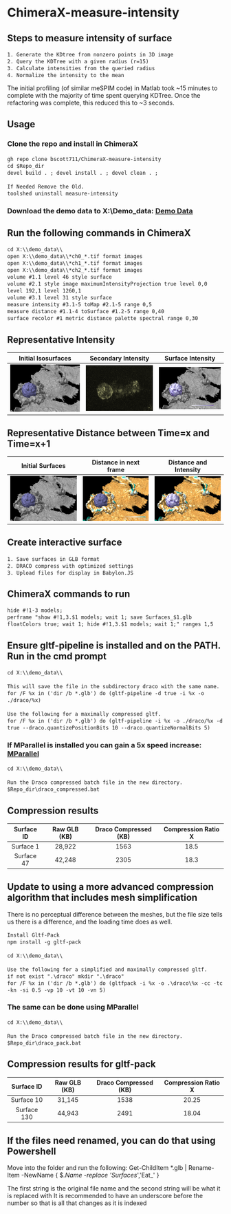 # ChimeraX-measure-intensity

## Steps to measure intensity of surface

    1. Generate the KDtree from nonzero points in 3D image
    2. Query the KDTree with a given radius (r=15)
    3. Calculate intensities from the queried radius
    4. Normalize the intensity to the mean

The initial profiling (of similar meSPIM code) in Matlab took ~15 minutes to complete with the majority of time spent querying KDTree.
Once the refactoring was complete, this reduced this to ~3 seconds.

## Usage

### Clone the repo and install in ChimeraX

    gh repo clone bscott711/ChimeraX-measure-intensity
    cd $Repo_dir
    devel build . ; devel install . ; devel clean . ;

    If Needed Remove the Old.
    toolshed uninstall measure-intensity

### Download the demo data to X:\Demo_data: [Demo Data](https://github.com/bscott711/ChimeraX-measure-intensity/blob/main/demo_data/)

## Run the following commands in ChimeraX

    cd X:\\demo_data\\
    open X:\\demo_data\\*ch0_*.tif format images
    open X:\\demo_data\\*ch1_*.tif format images
    open X:\\demo_data\\*ch2_*.tif format images
    volume #1.1 level 46 style surface
    volume #2.1 style image maximumIntensityProjection true level 0,0 level 192,1 level 1260,1
    volume #3.1 level 31 style surface
    measure intensity #3.1-5 toMap #2.1-5 range 0,5
    measure distance #1.1-4 toSurface #1.2-5 range 0,40
    surface recolor #1 metric distance palette spectral range 0,30

## Representative Intensity

|             Initial Isosurfaces              |                 Secondary Intensity                  |                Surface Intensity                |
| :------------------------------------------: | :--------------------------------------------------: | :---------------------------------------------: |
| ![Surface Image](/readme_images/initial.png) | ![Volume Image](/readme_images/intensity_volume.png) | ![Intensity](/readme_images/intensity_only.png) |

## Representative Distance between Time=x and Time=x+1

|               Initial Surfaces               |               Distance in next frame               |               Distance and Intensity               |
| :------------------------------------------: | :------------------------------------------------: | :------------------------------------------------: |
| ![Surface Image](/readme_images/initial.png) | ![Surface Image](/readme_images/distance_only.png) | ![Distance](/readme_images/intensity_distance.png) |

## Create interactive surface

    1. Save surfaces in GLB format
    2. DRACO compress with optimized settings
    3. Upload files for display in Babylon.JS

## ChimeraX commands to run

    hide #!1-3 models;
    perframe "show #!1,3.$1 models; wait 1; save Surfaces_$1.glb floatColors true; wait 1; hide #!1,3.$1 models; wait 1;" ranges 1,5

## Ensure gltf-pipeline is installed and on the PATH. Run in the cmd prompt

    cd X:\\demo_data\\

    This will save the file in the subdirectory draco with the same name.
    for /F %x in ('dir /b *.glb') do (gltf-pipeline -d true -i %x -o ./draco/%x)

    Use the following for a maximally compressed gltf.
    for /F %x in ('dir /b *.glb') do (gltf-pipeline -i %x -o ./draco/%x -d true --draco.quantizePositionBits 10 --draco.quantizeNormalBits 5)

### If MParallel is installed you can gain a 5x speed increase: [MParallel](https://github.com/lordmulder/MParallel)

    cd X:\\demo_data\\

    Run the Draco compressed batch file in the new directory.
    $Repo_dir\draco_compressed.bat

## Compression results

| Surface ID | Raw GLB (KB) | Draco Compressed (KB) | Compression Ratio X |
| :--------: | :----------: | :------------------: | :-----------------: |
| Surface 1  |    28,922    |         1563         |        18.5         |
| Surface 47 |    42,248    |         2305         |        18.3         |

## Update to using a more advanced compression algorithm that includes mesh simplification

There is no perceptual difference between the meshes, but the file size tells us there is a difference, and the loading time does as well.

    Install Gltf-Pack
    npm install -g gltf-pack

    cd X:\\demo_data\\

    Use the following for a simplified and maximally compressed gltf.
    if not exist ".\draco" mkdir ".\draco"
    for /F %x in ('dir /b *.glb') do (gltfpack -i %x -o .\draco\%x -cc -tc -kn -si 0.5 -vp 10 -vt 10 -vn 5)

### The same can be done using MParallel

    cd X:\\demo_data\\

    Run the Draco compressed batch file in the new directory.
    $Repo_dir\draco_pack.bat

## Compression results for gltf-pack

| Surface ID  | Raw GLB (KB) | Draco Compressed (KB) | Compression Ratio X |
| :---------: | :----------: | :------------------: | :-----------------: |
| Surface 10  |    31,145    |         1538         |        20.25        |
| Surface 130 |    44,943    |         2491         |        18.04        |

## If the files need renamed, you can do that using Powershell

Move into the folder and run the following:
    Get-ChildItem *.glb | Rename-Item -NewName { $_.Name -replace 'Surfaces_','Eat_' }

The first string is the original file name and the second string will be what it is replaced with
It is recommended to have an underscore before the number so that is all that changes as it is indexed
